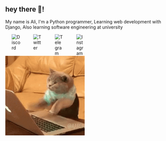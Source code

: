 ## hey there :wave:!
<p>My name is Ali, I'm a Python programmer, Learning web development with Django, Also learning software engineering at university</p>
<a href="https://discord.com/users/705043892541849640" target="_blank">
  <img align="left" alt="Discord" width="28px" src="https://raw.githubusercontent.com/peterthehan/peterthehan/master/assets/discord.svg" hspace="20" />
</a><a href="http://twitter.com/_ali_fattahian/" target="_blank">
  <img align="left" alt="Twitter" width="28px" src="https://raw.githubusercontent.com/peterthehan/peterthehan/master/assets/twitter.svg" hspace="20" />
</a><a href="https://t.me/VicRattlehead00" target="_blank">
  <img align="left" alt="Telegram" width="28px" src="https://raw.githubusercontent.com/gauravghongde/social-icons/master/SVG/Color/Telegram.svg" hspace="20" />
</a><a href="https://www.instagram.com/i_want_to_buy_some_peace/" target="_blank">
  <img align="left" alt="Instagram" width="28px" src="https://raw.githubusercontent.com/gauravghongde/social-icons/master/SVG/Color/Instagram.svg" hspace="20" />
</a>
<br>
<br>
<img src="giphy.gif" alt="Coding" width="250">


